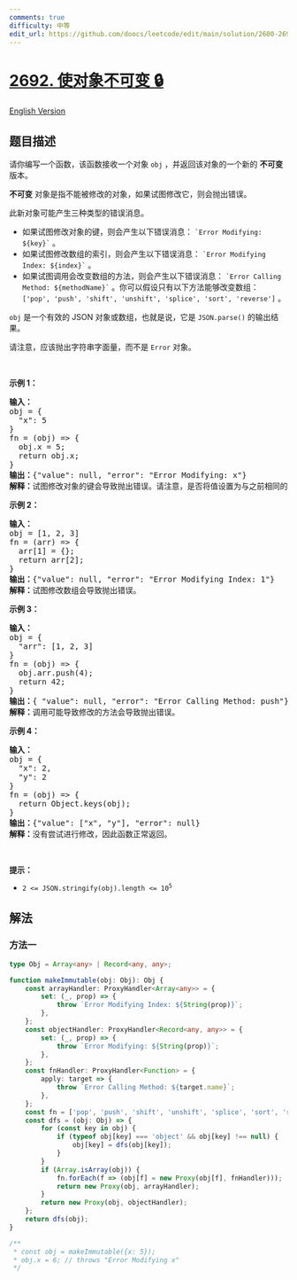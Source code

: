 ```yaml
---
comments: true
difficulty: 中等
edit_url: https://github.com/doocs/leetcode/edit/main/solution/2600-2699/2692.Make%20Object%20Immutable/README.md
---
```


# [2692. 使对象不可变 🔒](https://leetcode.cn/problems/make-object-immutable)

[English Version](/solution/2600-2699/2692.Make%20Object%20Immutable/README_EN.md)

## 题目描述

<!-- 这里写题目描述 -->

<p>请你编写一个函数，该函数接收一个对象 <code>obj</code> ，并返回该对象的一个新的 <strong>不可变</strong> 版本。</p>

<p><strong>不可变</strong> 对象是指不能被修改的对象，如果试图修改它，则会抛出错误。</p>

<p>此新对象可能产生三种类型的错误消息。</p>

<ul>
	<li>如果试图修改对象的键，则会产生以下错误消息： <code>`Error Modifying: ${key}`</code> 。</li>
	<li>如果试图修改数组的索引，则会产生以下错误消息： <code>`Error Modifying Index: ${index}`</code> 。</li>
	<li>如果试图调用会改变数组的方法，则会产生以下错误消息： <code>`Error Calling Method: ${methodName}`</code> 。你可以假设只有以下方法能够改变数组： <code>['pop', 'push', 'shift', 'unshift', 'splice', 'sort', 'reverse']</code> 。</li>
</ul>

<p><code>obj</code> 是一个有效的 JSON 对象或数组，也就是说，它是 <code>JSON.parse()</code> 的输出结果。</p>

<p>请注意，应该抛出字符串字面量，而不是 <code>Error</code> 对象。</p>

<p>&nbsp;</p>

<p><strong class="example">示例 1：</strong></p>

<pre>
<b>输入：</b>
obj = {
&nbsp; "x": 5
}
fn = (obj) =&gt; { 
&nbsp; obj.x = 5;
&nbsp; return obj.x;
}
<b>输出：</b>{"value": null, "error": "Error Modifying:&nbsp;x"}
<b>解释：</b>试图修改对象的键会导致抛出错误。请注意，是否将值设置为与之前相同的值并不重要。
</pre>

<p><strong class="example">示例 2：</strong></p>

<pre>
<strong>输入：</strong> 
obj = [1, 2, 3]
fn = (arr) =&gt; { 
&nbsp; arr[1] = {}; 
&nbsp; return arr[2]; 
}
<b>输出：</b>{"value": null, "error": "Error Modifying&nbsp;Index: 1"}
<strong>解释：</strong>试图修改数组会导致抛出错误。
</pre>

<p><strong class="example">示例 3：</strong></p>

<pre>
<b>输入：</b>
obj = {
&nbsp; "arr": [1, 2, 3]
}
fn = (obj) =&gt; { 
&nbsp; obj.arr.push(4);
&nbsp; return 42;
}
<b>输出：</b>{ "value": null, "error": "Error Calling Method: push"}
<strong>解释：</strong>调用可能导致修改的方法会导致抛出错误。
</pre>

<p><strong class="example">示例 4：</strong></p>

<pre>
<b>输入：</b>
obj = {
&nbsp; "x": 2,
&nbsp; "y": 2
}
fn = (obj) =&gt; { 
&nbsp; return Object.keys(obj);
}
<b>输出：</b>{"value": ["x", "y"], "error": null}
<strong>解释：</strong>没有尝试进行修改，因此函数正常返回。
</pre>

<p>&nbsp;</p>

<p><strong>提示：</strong></p>

<ul>
	<li><code>2 &lt;= JSON.stringify(obj).length &lt;= 10<sup>5</sup></code></li>
</ul>

## 解法

### 方法一

<!-- tabs:start -->

```ts
type Obj = Array<any> | Record<any, any>;

function makeImmutable(obj: Obj): Obj {
    const arrayHandler: ProxyHandler<Array<any>> = {
        set: (_, prop) => {
            throw `Error Modifying Index: ${String(prop)}`;
        },
    };
    const objectHandler: ProxyHandler<Record<any, any>> = {
        set: (_, prop) => {
            throw `Error Modifying: ${String(prop)}`;
        },
    };
    const fnHandler: ProxyHandler<Function> = {
        apply: target => {
            throw `Error Calling Method: ${target.name}`;
        },
    };
    const fn = ['pop', 'push', 'shift', 'unshift', 'splice', 'sort', 'reverse'];
    const dfs = (obj: Obj) => {
        for (const key in obj) {
            if (typeof obj[key] === 'object' && obj[key] !== null) {
                obj[key] = dfs(obj[key]);
            }
        }
        if (Array.isArray(obj)) {
            fn.forEach(f => (obj[f] = new Proxy(obj[f], fnHandler)));
            return new Proxy(obj, arrayHandler);
        }
        return new Proxy(obj, objectHandler);
    };
    return dfs(obj);
}

/**
 * const obj = makeImmutable({x: 5});
 * obj.x = 6; // throws "Error Modifying x"
 */
```

<!-- tabs:end -->

<!-- end -->
